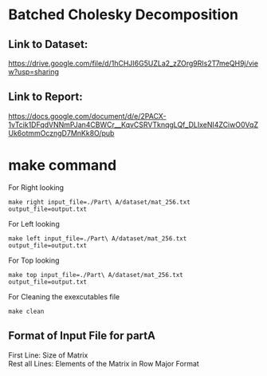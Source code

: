 # Batched Cholesky Decomposition

## Link to Dataset:
https://drive.google.com/file/d/1hCHJI6G5UZLa2_zZOrg9RIs2T7meQH9j/view?usp=sharing

## Link to Report:
https://docs.google.com/document/d/e/2PACX-1vTcik1DFqdVNNmPJan4CBWCr__KqvCSRVTknqgLQf_DLIxeNI4ZCiwO0VqZUk6otmmOczngD7MnKk8O/pub

# make command
For Right looking
```
make right input_file=./Part\ A/dataset/mat_256.txt output_file=output.txt
```

For Left looking
```
make left input_file=./Part\ A/dataset/mat_256.txt output_file=output.txt
```

For Top looking
```
make top input_file=./Part\ A/dataset/mat_256.txt output_file=output.txt
```

For Cleaning the exexcutables file
```
make clean
```

## Format of Input File for partA
First Line: Size of Matrix <br />
Rest all Lines: Elements of the Matrix in Row Major Format <br />
